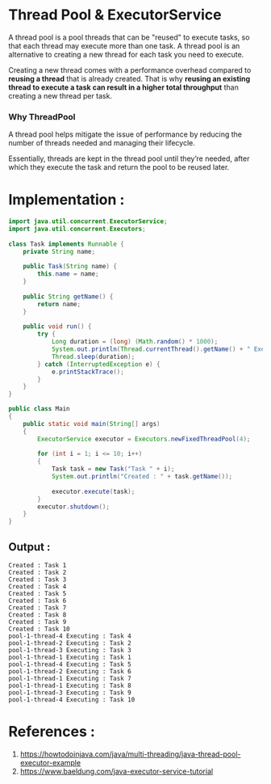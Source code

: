 # Thread Pool & ExecutorService

A thread pool is a pool threads that can be "reused" to execute tasks, so that each thread may execute more than one task. A thread pool is an alternative to creating a new thread for each task you need to execute.

Creating a new thread comes with a performance overhead compared to **reusing a thread** that is already created. That is why **reusing an existing thread to execute a task can result in a higher total throughput** than creating a new thread per task.

### Why ThreadPool
A thread pool helps mitigate the issue of performance by reducing the number of threads needed and managing their lifecycle.

Essentially, threads are kept in the thread pool until they’re needed, after which they execute the task and return the pool to be reused later. 

# Implementation :
```java
import java.util.concurrent.ExecutorService;
import java.util.concurrent.Executors;
 
class Task implements Runnable {
    private String name;
 
    public Task(String name) {
        this.name = name;
    }
 
    public String getName() {
        return name;
    }
 
    public void run() {
        try {
            Long duration = (long) (Math.random() * 1000);
            System.out.println(Thread.currentThread().getName() + " Executing : " + name);
            Thread.sleep(duration);
        } catch (InterruptedException e) {
            e.printStackTrace();
        }
    }
}

public class Main 
{
    public static void main(String[] args) 
    {
        ExecutorService executor = Executors.newFixedThreadPool(4);
         
        for (int i = 1; i <= 10; i++) 
        {
            Task task = new Task("Task " + i);
            System.out.println("Created : " + task.getName());
 
            executor.execute(task);
        }
        executor.shutdown();
    }
}


```

## Output :
```
Created : Task 1
Created : Task 2
Created : Task 3
Created : Task 4
Created : Task 5
Created : Task 6
Created : Task 7
Created : Task 8
Created : Task 9
Created : Task 10
pool-1-thread-4 Executing : Task 4
pool-1-thread-2 Executing : Task 2
pool-1-thread-3 Executing : Task 3
pool-1-thread-1 Executing : Task 1
pool-1-thread-4 Executing : Task 5
pool-1-thread-2 Executing : Task 6
pool-1-thread-1 Executing : Task 7
pool-1-thread-1 Executing : Task 8
pool-1-thread-3 Executing : Task 9
pool-1-thread-4 Executing : Task 10
```


# References :
1. https://howtodoinjava.com/java/multi-threading/java-thread-pool-executor-example
2. https://www.baeldung.com/java-executor-service-tutorial
